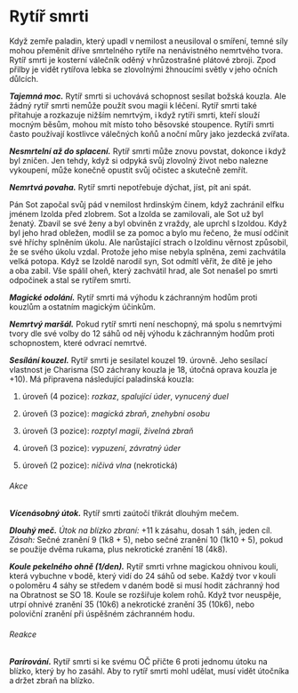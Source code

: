 # Rytíř smrti
  
Když zemře paladin, který upadl v nemilost a neusiloval o smíření, temné síly mohou přeměnit dříve smrtelného rytíře na nenávistného nemrtvého tvora. Rytíř smrti je kosterní válečník oděný v hrůzostrašné plátové zbroji. Zpod přilby je vidět rytířova lebka se zlovolnými žhnoucími světly v jeho očních důlcích.
  
***Tajemná moc.*** Rytíř smrti si uchovává schopnost sesílat božská kouzla. Ale žádný rytíř smrti nemůže použít svou magii k léčení. Rytíř smrti také přitahuje a rozkazuje nižším nemrtvým, i když rytíři smrti, kteří slouží mocným běsům, mohou mít místo toho běsovské stoupence. Rytíři smrti často používají kostlivce válečných koňů a noční můry jako jezdecká zvířata.
  
***Nesmrtelní až do splacení.*** Rytíř smrti může znovu povstat, dokonce i když byl zničen. Jen tehdy, když si odpyká svůj zlovolný život nebo nalezne vykoupení, může konečně opustit svůj očistec a skutečně zemřít.
  
***Nemrtvá povaha.*** Rytíř smrti nepotřebuje dýchat, jíst, pít ani spát.
  
<Card header="Pán Sot">
  
Pán Sot započal svůj pád v nemilost hrdinským činem, když zachránil elfku jménem Izolda před zlobrem. Sot a Izolda se zamilovali, ale Sot už byl ženatý. Zbavil se své ženy a byl obviněn z vraždy, ale uprchl s Izoldou. Když byl jeho hrad obležen, modlil se za pomoc a bylo mu řečeno, že musí odčinit své hříchy splněním úkolu. Ale narůstající strach o Izoldinu věrnost způsobil, že se svého úkolu vzdal. Protože jeho mise nebyla splněna, zemi zachvátila velká potopa. Když se Izoldě narodil syn, Sot odmítl věřit, že dítě je jeho a oba zabil. Vše spálil oheň, který zachvátil hrad, ale Sot nenašel po smrti odpočinek a stal se rytířem smrti.

</Card>  

<Monster 
    title="Rytíř smrti"
    subtitle="Střední nemrtvý, chaotické zlo"
    armor-class="20 (plátová zbroj, štít)"
    hit-points="180 (19k8 + 95)"
    speed="6 sáhů"
    str="20 (+5)"
    dex="11 (+0)"
    con="20 (+5)"
    int="12 (+1)"
    wis="16 (+3)"
    cha="18 (+4)"
    saving-throws="Obr +6, Mdr +9, Cha +10"
    skills=""
    damage-vulnerabilities=""
    damage-resistances=""
    damage-immunities="jedová, nekrotická"
    condition-immunities="otrávený, únava, vystrašený"
    senses="vidění ve tmě 24 sáhů, pasivní Vnímání 13"
    languages="démonština, obecná řeč"
    challenge="17 (18 000 ZK)"
    >
 
***Magické odolání.*** Rytíř smrti má výhodu k záchranným hodům proti kouzlům a ostatním magickým účinkům.
  
***Nemrtvý maršál.*** Pokud rytíř smrti není neschopný, má spolu s nemrtvými tvory dle své volby do 12 sáhů od něj výhodu k záchranným hodům proti schopnostem, které odvrací nemrtvé.
  
***Sesílání kouzel.*** Rytíř smrti je sesilatel kouzel 19. úrovně. Jeho sesílací vlastnost je Charisma (SO záchrany kouzla je 18, útočná oprava kouzla je +10). Má připravena následující paladinská kouzla:
  
1. úroveň (4 pozice): *rozkaz*, *spalující úder*, *vynucený duel*
  
2. úroveň (3 pozice): *magická zbraň*, *znehybni osobu*
  
3. úroveň (3 pozice): *rozptyl magii*, *živelná zbraň*
  
4. úroveň (3 pozice): *vypuzení*, *závratný úder*
  
5. úroveň (2 pozice): *ničivá vlna* (nekrotická)
  
###### Akce
  
***Vícenásobný útok.*** Rytíř smrti zaútočí třikrát dlouhým mečem.
  
***Dlouhý meč.*** *Útok na blízko zbraní:* +11 k zásahu, dosah 1 sáh, jeden cíl. *Zásah:* Sečné zranění 9 (1k8 + 5), nebo sečné zranění 10 (1k10 + 5), pokud se použije dvěma rukama, plus nekrotické zranění 18 (4k8).
  
***Koule pekelného ohně (1/den).*** Rytíř smrti vrhne magickou ohnivou kouli, která vybuchne v bodě, který vidí do 24 sáhů od sebe. Každý tvor v kouli o poloměru 4 sáhy se středem v daném bodě si musí hodit záchranný hod na Obratnost se SO 18. Koule se rozšiřuje kolem rohů. Když tvor neuspěje, utrpí ohnivé zranění 35 (10k6) a nekrotické zranění 35 (10k6), nebo poloviční zranění při úspěšném záchranném hodu.
  
###### Reakce
  
***Parírování.*** Rytíř smrti si ke svému OČ přičte 6 proti jednomu útoku na blízko, který by ho zasáhl. Aby to rytíř smrti mohl udělat, musí vidět útočníka a držet zbraň na blízko.

</Monster>

